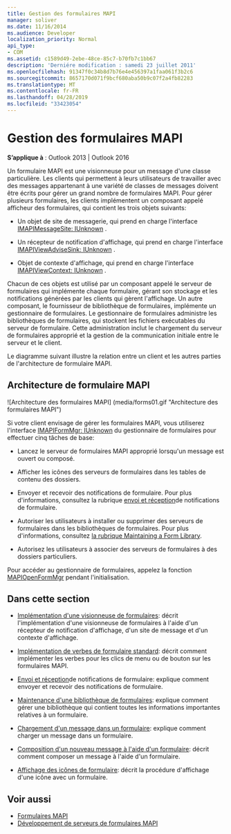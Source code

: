 ```yaml
---
title: Gestion des formulaires MAPI
manager: soliver
ms.date: 11/16/2014
ms.audience: Developer
localization_priority: Normal
api_type:
- COM
ms.assetid: c1589d49-2ebe-48ce-85c7-b70fb7c1bb67
description: 'Derniére modification : samedi 23 juillet 2011'
ms.openlocfilehash: 91347f0c34b8d7b76e4e456397a1faa061f3b2c6
ms.sourcegitcommit: 8657170d071f9bcf680aba50b9c07f2a4fb82283
ms.translationtype: MT
ms.contentlocale: fr-FR
ms.lasthandoff: 04/28/2019
ms.locfileid: "33423054"
---
```

# <a name="handling-mapi-forms"></a>Gestion des formulaires MAPI

**S’applique à** : Outlook 2013 | Outlook 2016 
  
Un formulaire MAPI est une visionneuse pour un message d'une classe particulière. Les clients qui permettent à leurs utilisateurs de travailler avec des messages appartenant à une variété de classes de messages doivent être écrits pour gérer un grand nombre de formulaires MAPI. Pour gérer plusieurs formulaires, les clients implémentent un composant appelé afficheur des formulaires, qui contient les trois objets suivants:
  
- Un objet de site de messagerie, qui prend en charge l'interface [IMAPIMessageSite: IUnknown](imapimessagesiteiunknown.md) . 
    
- Un récepteur de notification d'affichage, qui prend en charge l'interface [IMAPIViewAdviseSink: IUnknown](imapiviewadvisesinkiunknown.md) . 
    
- Objet de contexte d'affichage, qui prend en charge l'interface [IMAPIViewContext: IUnknown](imapiviewcontextiunknown.md) . 
    
Chacun de ces objets est utilisé par un composant appelé le serveur de formulaires qui implémente chaque formulaire, gérant son stockage et les notifications générées par les clients qui gèrent l'affichage. Un autre composant, le fournisseur de bibliothèque de formulaires, implémente un gestionnaire de formulaires. Le gestionnaire de formulaires administre les bibliothèques de formulaires, qui stockent les fichiers exécutables du serveur de formulaire. Cette administration inclut le chargement du serveur de formulaires approprié et la gestion de la communication initiale entre le serveur et le client.
  
Le diagramme suivant illustre la relation entre un client et les autres parties de l'architecture de formulaire MAPI.
  
## <a name="mapi-form-architecture"></a>Architecture de formulaire MAPI
  
![Architecture des formulaires MAPI] (media/forms01.gif "Architecture des formulaires MAPI")
  
Si votre client envisage de gérer les formulaires MAPI, vous utiliserez l'interface [IMAPIFormMgr: IUnknown](imapiformmgriunknown.md) du gestionnaire de formulaires pour effectuer cinq tâches de base: 
  
- Lancez le serveur de formulaires MAPI approprié lorsqu'un message est ouvert ou composé.
    
- Afficher les icônes des serveurs de formulaires dans les tables de contenu des dossiers.
    
- Envoyer et recevoir des notifications de formulaire. Pour plus d'informations, consultez la rubrique [envoi et réception](sending-and-receiving-form-notifications.md)de notifications de formulaire.
    
- Autoriser les utilisateurs à installer ou supprimer des serveurs de formulaires dans les bibliothèques de formulaires. Pour plus d'informations, consultez [la rubrique Maintaining a Form Library](maintaining-a-form-library.md).
    
- Autorisez les utilisateurs à associer des serveurs de formulaires à des dossiers particuliers.
    
Pour accéder au gestionnaire de formulaires, appelez la fonction [MAPIOpenFormMgr](mapiopenformmgr.md) pendant l'initialisation. 
  
## <a name="in-this-section"></a>Dans cette section

- [Implémentation d'une visionneuse de formulaires](implementing-a-form-viewer.md): décrit l'implémentation d'une visionneuse de formulaires à l'aide d'un récepteur de notification d'affichage, d'un site de message et d'un contexte d'affichage.
    
- [Implémentation de verbes de formulaire standard](implementing-standard-form-verbs.md): décrit comment implémenter les verbes pour les clics de menu ou de bouton sur les formulaires MAPI.
    
- [Envoi et réception](sending-and-receiving-form-notifications.md)de notifications de formulaire: explique comment envoyer et recevoir des notifications de formulaire.
    
- [Maintenance d'une bibliothèque de formulaires](maintaining-a-form-library.md): explique comment gérer une bibliothèque qui contient toutes les informations importantes relatives à un formulaire.
    
- [Chargement d'un message dans un formulaire](loading-a-message-into-a-form.md): explique comment charger un message dans un formulaire.
    
- [Composition d'un nouveau message à l'aide d'un formulaire](composing-a-new-message-by-using-a-form.md): décrit comment composer un message à l'aide d'un formulaire.
    
- [Affichage des icônes de formulaire](displaying-form-icons.md): décrit la procédure d'affichage d'une icône avec un formulaire.
    
## <a name="see-also"></a>Voir aussi

- [Formulaires MAPI](mapi-forms.md)
- [Développement de serveurs de formulaires MAPI](developing-mapi-form-servers.md)

